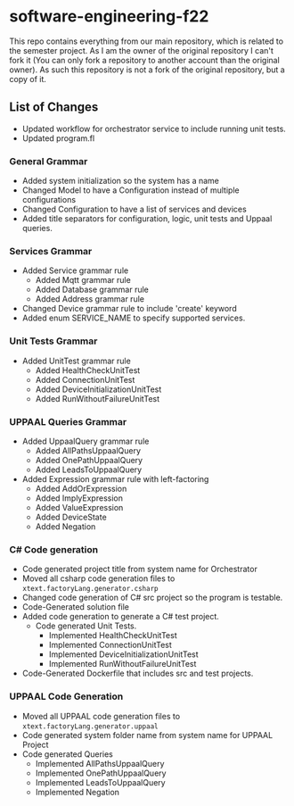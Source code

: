 # software-engineering-f22

This repo contains everything from our main repository, which is related to the semester project. As I am the owner of the original repository I can't fork it (You can only fork a repository to another account than the original owner). As such this repository is not a fork of the original repository, but a copy of it.

## List of Changes

- Updated workflow for orchestrator service to include running unit tests.
- Updated program.fl

### General Grammar

- Added system initialization so the system has a name
- Changed Model to have a Configuration instead of multiple configurations
- Changed Configuration to have a list of services and devices
- Added title separators for configuration, logic, unit tests and Uppaal queries.

### Services Grammar

- Added Service grammar rule
  - Added Mqtt grammar rule
  - Added Database grammar rule
  - Added Address grammar rule
- Changed Device grammar rule to include 'create' keyword
- Added enum SERVICE_NAME to specify supported services.

### Unit Tests Grammar

- Added UnitTest grammar rule
  - Added HealthCheckUnitTest
  - Added ConnectionUnitTest
  - Added DeviceInitializationUnitTest
  - Added RunWithoutFailureUnitTest

### UPPAAL Queries Grammar

- Added UppaalQuery grammar rule
  - Added AllPathsUppaalQuery
  - Added OnePathUppaalQuery
  - Added LeadsToUppaalQuery
- Added Expression grammar rule with left-factoring
  - Added AddOrExpression
  - Added ImplyExpression
  - Added ValueExpression
  - Added DeviceState
  - Added Negation

### C# Code generation

- Code generated project title from system name for Orchestrator
- Moved all csharp code generation files to `xtext.factoryLang.generator.csharp`
- Changed code generation of C# src project so the program is testable.
- Code-Generated solution file
- Added code generation to generate a C# test project.
  - Code generated Unit Tests.
    - Implemented HealthCheckUnitTest
    - Implemented ConnectionUnitTest
    - Implemented DeviceInitializationUnitTest
    - Implemented RunWithoutFailureUnitTest
- Code-Generated Dockerfile that includes src and test projects.

### UPPAAL Code Generation

- Moved all UPPAAL code generation files to `xtext.factoryLang.generator.uppaal`
- Code generated system folder name from system name for UPPAAL Project
- Code generated Queries
  - Implemented AllPathsUppaalQuery
  - Implemented OnePathUppaalQuery
  - Implemented LeadsToUppaalQuery
  - Implemented Negation
